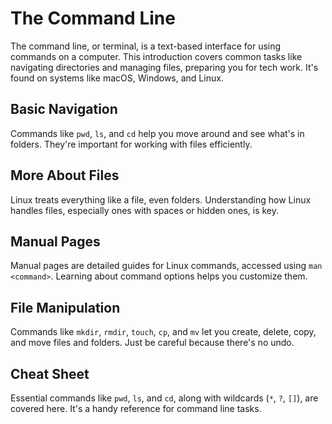 # The Command Line
The command line, or terminal, is a text-based interface for using commands on a computer. This introduction covers common tasks like navigating directories and managing files, preparing you for tech work. It's found on systems like macOS, Windows, and Linux.

## Basic Navigation
Commands like `pwd`, `ls`, and `cd` help you move around and see what's in folders. They're important for working with files efficiently.

## More About Files
Linux treats everything like a file, even folders. Understanding how Linux handles files, especially ones with spaces or hidden ones, is key.

## Manual Pages
Manual pages are detailed guides for Linux commands, accessed using `man <command>`. Learning about command options helps you customize them.

## File Manipulation
Commands like `mkdir`, `rmdir`, `touch`, `cp`, and `mv` let you create, delete, copy, and move files and folders. Just be careful because there's no undo.

## Cheat Sheet
Essential commands like `pwd`, `ls`, and `cd`, along with wildcards (`*`, `?`, `[]`), are covered here. It's a handy reference for command line tasks.